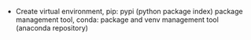 - Create virtual environment, pip: pypi (python package index) package management tool,
conda: package and venv management tool (anaconda repository)
